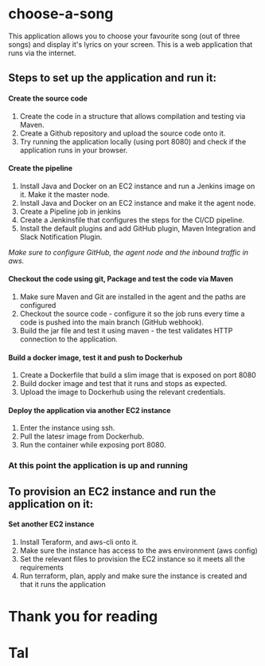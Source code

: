 # choose-a-song

This application allows you to choose your favourite song (out of three songs) and display it's lyrics on your screen.
This is a web application that runs via the internet.

## **Steps to set up the application and run it:**  

#### **Create the source code**  
1. Create the code in a structure that allows compilation and testing via Maven.
2. Create a Github repository and upload the source code onto it.
3. Try running the application locally (using port 8080) and check if the application runs in your browser.

#### **Create the pipeline**
1. Install Java and Docker on an EC2 instance and run a Jenkins image on it. Make it the master node.
2. Install Java and Docker on an EC2 instance and make it the agent node.
3. Create a Pipeline job in jenkins
4. Create a Jenkinsfile that configures the steps for the CI/CD pipeline.
5. Install the default plugins and add GitHub plugin, Maven Integration and Slack Notification Plugin.

*Make sure to configure GitHub, the agent node and the inbound traffic in aws.*

#### **Checkout the code using git, Package and test the code via Maven**
1. Make sure Maven and Git are installed in the agent and the paths are configured
2. Checkout the source code - configure it so the job runs every time a code is pushed into the main branch (GitHub webhook).
3. Build the jar file and test it using maven - the test validates HTTP connection to the application.

#### **Build a docker image, test it and push to Dockerhub**
1. Create a Dockerfile that build a slim image that is exposed on port 8080
2. Build docker image and test that it runs and stops as expected.  
3. Upload the image to Dockerhub using the relevant credentials.

#### **Deploy the application via another EC2 instance**
1. Enter the instance using ssh.
2. Pull the latesr image from Dockerhub.
3. Run the container while exposing port 8080.

### **At this point the application is up and running**

## **To provision an EC2 instance and run the application on it:**

#### **Set another EC2 instance**  
1. Install Teraform, and aws-cli onto it.
2. Make sure the instance has access to the aws environment (aws config)
3. Set the relevant files to provision the EC2 instance so it meets all the requirements
4. Run terraform, plan, apply and make sure the instance is created and that it runs the application

# Thank you for reading
# Tal





